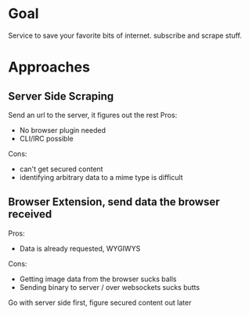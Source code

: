 # Goal
Service to save your favorite bits of internet.
subscribe and scrape stuff.

# Approaches

## Server Side Scraping
Send an url to the server, it figures out the rest
Pros:
- No browser plugin needed
- CLI/IRC possible

Cons:
- can't get secured content
- identifying arbitrary data to a mime type is difficult

## Browser Extension, send data the browser received

Pros:
- Data is already requested, WYGIWYS

Cons:
- Getting image data from the browser sucks balls
- Sending binary to server / over websockets sucks butts

Go with server side first, figure secured content out later